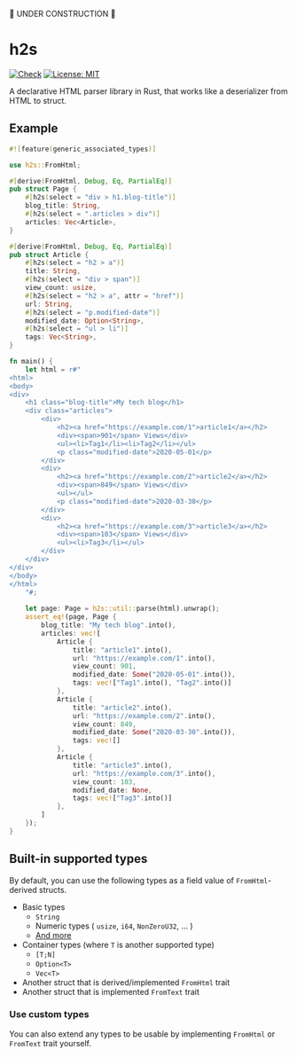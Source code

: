 🚧 UNDER CONSTRUCTION 🚧

# h2s

[![Check](https://github.com/ikenox/h2s/actions/workflows/check.yml/badge.svg?branch=main)](https://github.com/ikenox/h2s/actions/workflows/check.yml) [![License: MIT](https://img.shields.io/badge/License-MIT-yellow.svg)](https://opensource.org/licenses/MIT)

A declarative HTML parser library in Rust, that works like a deserializer from HTML to struct.

## Example

```rust
#![feature(generic_associated_types)]

use h2s::FromHtml;

#[derive(FromHtml, Debug, Eq, PartialEq)]
pub struct Page {
    #[h2s(select = "div > h1.blog-title")]
    blog_title: String,
    #[h2s(select = ".articles > div")]
    articles: Vec<Article>,
}

#[derive(FromHtml, Debug, Eq, PartialEq)]
pub struct Article {
    #[h2s(select = "h2 > a")]
    title: String,
    #[h2s(select = "div > span")]
    view_count: usize,
    #[h2s(select = "h2 > a", attr = "href")]
    url: String,
    #[h2s(select = "p.modified-date")]
    modified_date: Option<String>,
    #[h2s(select = "ul > li")]
    tags: Vec<String>,
}

fn main() {
    let html = r#"
<html>
<body>
<div>
    <h1 class="blog-title">My tech blog</h1>
    <div class="articles">
        <div>
            <h2><a href="https://example.com/1">article1</a></h2>
            <div><span>901</span> Views</div>
            <ul><li>Tag1</li><li>Tag2</li></ul>
            <p class="modified-date">2020-05-01</p>
        </div>
        <div>
            <h2><a href="https://example.com/2">article2</a></h2>
            <div><span>849</span> Views</div>
            <ul></ul>
            <p class="modified-date">2020-03-30</p>
        </div>
        <div>
            <h2><a href="https://example.com/3">article3</a></h2>
            <div><span>103</span> Views</div>
            <ul><li>Tag3</li></ul>
        </div>
    </div>
</div>
</body>
</html>
    "#;
    
    let page: Page = h2s::util::parse(html).unwrap();
    assert_eq!(page, Page {
        blog_title: "My tech blog".into(),
        articles: vec![
            Article {
                title: "article1".into(),
                url: "https://example.com/1".into(),
                view_count: 901,
                modified_date: Some("2020-05-01".into()),
                tags: vec!["Tag1".into(), "Tag2".into()]
            },
            Article {
                title: "article2".into(),
                url: "https://example.com/2".into(),
                view_count: 849,
                modified_date: Some("2020-03-30".into()),
                tags: vec![]
            },
            Article {
                title: "article3".into(),
                url: "https://example.com/3".into(),
                view_count: 103,
                modified_date: None,
                tags: vec!["Tag3".into()]
            },
        ]
    });
}
```

## Built-in supported types

By default, you can use the following types as a field value of `FromHtml`-derived structs.

- Basic types
  - `String`
  - Numeric types ( `usize`, `i64`, `NonZeroU32`, ... )
  - [And more](./core/src/impls/from_text.rs)
- Container types (where `T` is another supported type)
  - `[T;N]`
  - `Option<T>`
  - `Vec<T>`
- Another struct that is derived/implemented `FromHtml` trait
- Another struct that is implemented `FromText` trait

### Use custom types

You can also extend any types to be usable by implementing `FromHtml` or `FromText` trait yourself.
